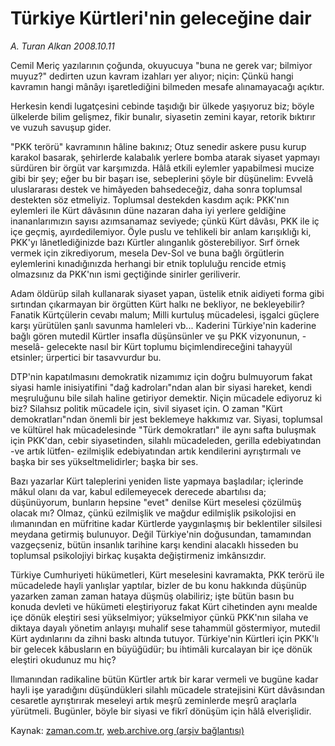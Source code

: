 # Türkiye Kürtleri'nin geleceğine dair

*A. Turan Alkan 2008.10.11*

<tr><td class="metin" colspan="2" style="padding-top: 20px; padding-left: 5px; padding-right: 10px;">Cemil Meriç yazılarının çoğunda, okuyucuya "buna ne gerek var; bilmiyor muyuz?" dedirten uzun kavram izahları yer alıyor; niçin: Çünkü hangi kavramın hangi mânâyı işaretlediğini bilmeden mesafe alınamayacağı açıktır.</td></tr><tr><td class="metin" colspan="2" style="padding-top: 20px; padding-left: 5px; padding-right: 10px;"><p> Herkesin kendi lugatçesini cebinde taşıdığı bir ülkede yaşıyoruz biz; böyle ülkelerde bilim gelişmez, fikir bunalır, siyasetin zemini kayar, retorik bıktırır ve vuzuh savuşup gider.
<p>"PKK terörü" kavramının hâline bakınız; Otuz senedir askere pusu kurup karakol basarak, şehirlerde kalabalık yerlere bomba atarak siyaset yapmayı sürdüren bir örgüt var karşımızda. Hâlâ etkili eylemler yapabilmesi mucize gibi bir şey; eğer bu bir başarı ise, sebeplerini şöyle bir düşünelim: Evvelâ uluslararası destek ve himâyeden bahsedeceğiz, daha sonra toplumsal destekten söz etmeliyiz. Toplumsal destekden kasdım açık: PKK'nın eylemleri ile Kürt dâvâsının düne nazaran daha iyi yerlere geldiğine inananlarımızın sayısı azımsanamaz seviyede; çünkü Kürt dâvâsı, PKK ile iç içe geçmiş, ayırdedilemiyor. Öyle puslu ve tehlikeli bir anlam karışıklığı ki, PKK'yı lânetlediğinizde bazı Kürtler alınganlık gösterebiliyor. Sırf örnek vermek için zikrediyorum, mesela Dev-Sol ve buna bağlı örgütlerin eylemlerini kınadığınızda herhangi bir etnik topluluğu rencide etmiş olmazsınız da PKK'nın ismi geçtiğinde sinirler geriliverir.
<p>Adam öldürüp silah kullanarak siyaset yapan, üstelik etnik aidiyeti forma gibi sırtından çıkarmayan bir örgütten Kürt halkı ne bekliyor, ne bekleyebilir? Fanatik Kürtçülerin cevabı malum; Milli kurtuluş mücadelesi, işgalci güçlere karşı yürütülen şanlı savunma hamleleri vb... Kaderini Türkiye'nin kaderine bağlı gören mutedil Kürtler insafla düşünsünler ve şu PKK vizyonunun, -meselâ- gelecekte nasıl bir Kürt toplumu biçimlendireceğini tahayyül etsinler; ürpertici bir tasavvurdur bu.
<p>DTP'nin kapatılmasını demokratik nizamımız için doğru bulmuyorum fakat siyasi hamle inisiyatifini "dağ kadroları"ndan alan bir siyasi hareket, kendi meşruluğunu bile silah haline getiriyor demektir. Niçin mücadele ediyoruz ki biz? Silahsız politik mücadele için, sivil siyaset için. O zaman "Kürt demokratları"ndan önemli bir jest beklemeye hakkımız var. Siyasi, toplumsal ve kültürel hak mücadelesinde "Türk demokratları" ile aynı safta buluşmak için PKK'dan, cebir siyasetinden, silahlı mücadeleden, gerilla edebiyatından -ve artık lütfen- ezilmişlik edebiyatından artık kendilerini ayrıştırmalı ve başka bir ses yükseltmelidirler; başka bir ses.
<p>Bazı yazarlar Kürt taleplerini yeniden liste yapmaya başladılar; içlerinde mâkul olanı da var, kabul edilemeyecek derecede abartılısı da; düşünüyorum, bunların hepsine "evet" denilse Kürt meselesi çözülmüş olacak mı? Olmaz, çünkü ezilmişlik ve mağdur edilmişlik psikolojisi en ılımanından en müfritine kadar Kürtlerde yaygınlaşmış bir beklentiler silsilesi meydana getirmiş bulunuyor. Değil Türkiye'nin doğusundan, tamamından vazgeçseniz, bütün insanlık tarihine karşı kendini alacaklı hisseden bu toplumsal psikolojiyi birkaç kuşakta değiştirmeniz imkânsızdır.
<p>Türkiye Cumhuriyeti hükümetleri, Kürt meselesini kavramakta, PKK terörü ile mücadelede hayli yanlışlar yaptılar, bizler de bu konu hakkında düşünüp yazarken zaman zaman hataya düşmüş olabiliriz; işte bütün basın bu konuda devleti ve hükümeti eleştiriyoruz fakat Kürt cihetinden aynı mealde içe dönük eleştiri sesi yükselmiyor; yükselmiyor çünkü PKK'nın silaha ve diktaya dayalı yönetim anlayışı muhalif sese tahammül göstermiyor, mutedil Kürt aydınlarını da zihni baskı altında tutuyor. Türkiye'nin Kürtleri için PKK'lı bir gelecek kâbusların en büyüğüdür; bu ihtimâli kurcalayan bir içe dönük eleştiri okudunuz mu hiç?
<p>Ilımanından radikaline bütün Kürtler artık bir karar vermeli ve bugüne kadar hayli işe yaradığını düşündükleri silahlı mücadele stratejisini Kürt dâvâsından cesaretle ayrıştırırak meseleyi artık meşrû zeminlerde meşrû araçlarla yürütmeli. Bugünler, böyle bir siyasi ve fikrî dönüşüm için hâlâ elverişlidir.<br/></p></p></p></p></p></p></p></td></tr>

Kaynak: [zaman.com.tr](http://zaman.com.tr/yazar.do?yazino=747843), [web.archive.org (arşiv bağlantısı)](http://web.archive.org/web/20081014014918/http://zaman.com.tr:80/yazar.do?yazino=747843)
